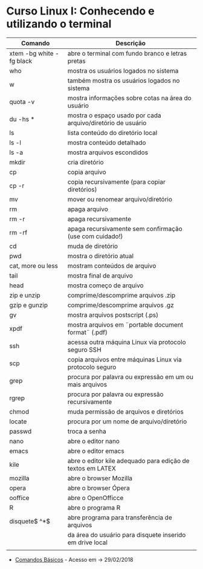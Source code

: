 # Curso Linux I: Conhecendo e utilizando o terminal

| Comando  | Descrição |
| ------------- | ------------- |
| xtem -bg white -fg black | abre o terminal com fundo branco e letras pretas |
| who | mostra os usuários logados no sistema |
| w | também mostra os usuários logados no sistema |
| quota -v | mostra informações sobre cotas na área do usuário |
| du -hs * | mostra o espaço usado por cada arquivo/diretório de usuário |
| ls | lista conteúdo do diretório local |
| ls -l | mostra conteúdo detalhado |
| ls -a | mostra arquivos escondidos |
| mkdir | cria diretório |
| cp | copia arquivo |
| cp -r | copia recursivamente (para copiar diretórios) |
| mv | mover ou renomear arquivo/diretório |
| rm | apaga arquivo |
| rm -r | apaga recursivamente |
| rm -rf | apaga recursivamente sem confirmação (use com cuidado!) |
| cd | muda de diretório |
| pwd | mostra o diretório atual |
| cat, more ou less | mostram conteúdos de arquivo |
| tail | mostra final de arquivo |
| head | mostra começo de arquivo |
| zip e unzip | comprime/descomprime arquivos .zip |
| gzip e gunzip | comprime/descomprime arquivos .gz |
| gv | mostra arquivos postscript (.ps) |
| xpdf | mostra arquivos em ¨portable document format¨ (.pdf) |
| ssh | acessa outra máquina Linux via protocolo seguro SSH |
| scp | copia arquivos entre máquinas Linux via protocolo seguro |
| grep | procura por palavra ou expressão em um ou mais arquivos |
| rgrep | procura por palavra ou expressão recursivamente |
| chmod | muda permissão de arquivos e diretórios |
| locate | procura por um nome de arquivo/diretório |
| passwd | troca a senha |
| nano | abre o editor nano |
| emacs | abre o editor emacs |
| kile | abre o editor kile adequado para edição de textos em LATEX |
| mozilla | abre o browser Mozilla |
| opera | abre o browser Ópera |
| ooffice | abre o OpenOfficce |
| R | abre o programa R |
| disquete$ ^*$ | abre programa para transferência de arquivos |
  | | da área do usuário para disquete inserido em drive local |
  | |  |

* [Comandos Básicos](http://www.est.ufpr.br/dicas/node8.html) - Acesso em -> 29/02/2018